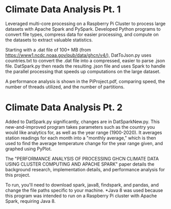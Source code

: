 # Climate Data Analysis Pt. 1
Leveraged multi-core processing on a Raspberry Pi Cluster to process large datasets with Apache Spark and PySpark. Developed Python programs to convert file types, compress data for easier processing, and compute on the datasets to extract valuable statistics.

Starting with a .dat file of 100+ MB (from https://www1.ncdc.noaa.gov/pub/data/ghcn/v4/), DatToJson.py uses countries.txt to convert the .dat file into a compressed, easier to parse .json file.
DatSpark.py then reads the resulting .json file and uses Spark to handle the parallel processing that speeds up computations on the large dataset.

A performance analysis is shown in the PiProject.pdf, comparing speed, the number of threads utilized, and the number of partitions.

# Climate Data Analysis Pt. 2
Added to DatSpark.py significantly, changes are in DatSparkNew.py. This new-and-improved program takes parameters such as the country you would like analytics for, as well as the year range (1900-2020). It averages station readings for each month into a "monthly average," which is then used to find the average temperature change for the year range given, and graphed using PyPlot.

The "PERFORMANCE ANALYSIS OF PROCESSING GHCN CLIMATE DATA USING CLUSTER COMPUTING AND APACHE SPARK" paper details the background research, implementation details, and performance analysis for this project.

To run, you'll need to download spark, java8, findspark, and pandas, and change the file paths specific to your machine.
*Java 8 was used because this program was intended to run on a Raspberry Pi cluster with Apache Spark, requiring Java 8.

